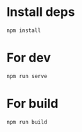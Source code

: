 # Install deps
```
npm install
```

# For dev
```
npm run serve
```

# For build
```
npm run build
```
